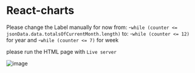 # React-charts
Please change the Label manually for now from:
  -`while (counter <= jsonData.data.totalsOfCurrentMonth.length)`
to:
  -`while (counter <= 12)` for year
and 
  -`while (counter <= 7)` for week

please run the HTML page with `Live server`




![image](https://user-images.githubusercontent.com/58111243/146153827-f53a2d7c-ae32-48c6-8e23-9a0160550615.png)
